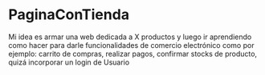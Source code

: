 # PaginaConTienda
Mi idea es armar una web dedicada a X productos y luego ir aprendiendo como hacer para darle funcionalidades de comercio electrónico como por ejemplo: carrito de compras, realizar pagos, confirmar stocks de producto, quizá incorporar un login de  Usuario 
